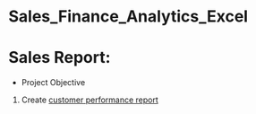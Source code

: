 # Sales_Finance_Analytics_Excel

# Sales Report:
- Project Objective
1. Create [customer performance report](https://github.com/Jayeshm93/Sales_Finance_Analytics_Excel/blob/943f964e91120a8f209f88e2f98c765bf3d67bfb/Customer%20Performance%20Report.xlsx)
